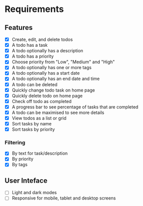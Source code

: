# Requirements

## Features

- [x] Create, edit, and delete todos
- [x] A todo has a task
- [x] A todo optionally has a description
- [x] A todo has a priority
- [x] Choose priority from "Low", "Medium" and "High"
- [x] A todo optionally has one or more tags
- [x] A todo optionally has a start date
- [x] A todo optionally has an end date and time
- [x] A todo can be deleted
- [x] Quickly change todo task on home page
- [x] Quickly delete todo on home page
- [x] Check off todo as completed
- [x] A progress bar to see percentage of tasks that are completed
- [x] A todo can be maximised to see more details
- [x] View todos as a list or grid
- [x] Sort tasks by name
- [x] Sort tasks by priority

### Filtering

- [x] By text for task/description
- [x] By priority
- [x] By tags

## User Inteface

- [ ] Light and dark modes
- [ ] Responsive for mobile, tablet and desktop screens
